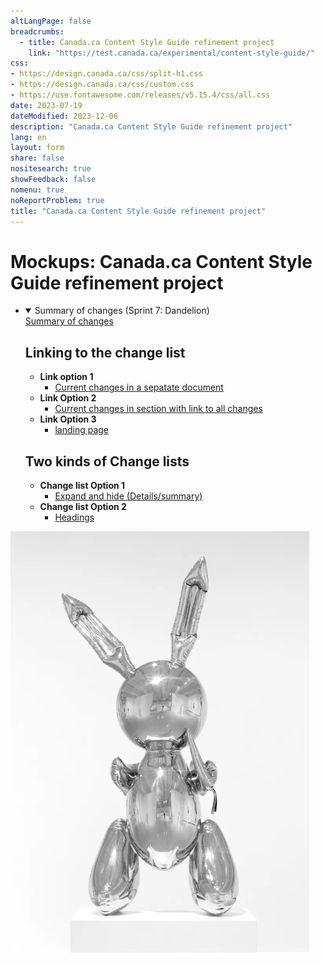```yaml
---
altLangPage: false
breadcrumbs:
  - title: Canada.ca Content Style Guide refinement project
    link: "https://test.canada.ca/experimental/content-style-guide/"
css:
- https://design.canada.ca/css/split-h1.css
- https://design.canada.ca/css/custom.css
- https://use.fontawesome.com/releases/v5.15.4/css/all.css
date: 2023-07-19
dateModified: 2023-12-06
description: "Canada.ca Content Style Guide refinement project"
lang: en
layout: form
share: false
nositesearch: true
showFeedback: false
nomenu: true
noReportProblem: true
title: "Canada.ca Content Style Guide refinement project"
---
```

<div class="row">
  <div class="col-md-8">
    <h1 property="name" id="wb-cont" dir="ltr"><span class="stacked"><span>Mockups</span>: <span>Canada.ca Content Style Guide refinement project</span></span></h1>
    <ul class="list-unstyled">
      <li>
        <details open="open">
          <summary class="bg-success">Summary of changes (Sprint 7: Dandelion)</summary>
          <div><a href="https://trello.com/c/z9U4HVsP" class="btn btn-sm mrgn-tp-md btn-default"><span class="fab fa-trello"></span> Summary of changes</a></div>
          <h2 class="h3">Linking to the change list</h2>
          <ul class="mrgn-tp-lg">
            <li><strong>Link option 1</strong>
              <ul>
                <li><a href="sumchanges-en-03.html">Current changes in a sepatate document</a></li>
              </ul>
            </li>
            <li><strong>Link Option 2</strong>
              <ul>
                <li><a href="sumchanges-en-01.html">Current changes in section with link to all changes</a></li>
              </ul>
            </li>
            <li><strong>Link Option 3</strong>
              <ul>
                <li><a href="sumchanges-en-04.html">landing page</a></li>
              </ul>
            </li>
          </ul>
          <h2 class="h3">Two kinds of Change lists</h2>
          <ul class="mrgn-tp-lg">
            <li><strong>Change list Option 1</strong>
              <ul>
                <li><a href="sumchanges-en-02.html">Expand and hide (Details/summary)</a></li>
              </ul>
            </li>
            <li><strong>Change list Option 2</strong>
              <ul>
                <li><a href="sumchanges-en-12.html">Headings</a></li>
              </ul>
            </li>
          </ul>
        </details>
      </li>
    </ul>
  </div>
  <div class="col-md-4">
    <div><img src="./../images/bunny28.png" alt="" class="img-responsive mrgn-tp-lg"></div>
  </div>
</div>
